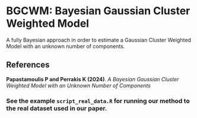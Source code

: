 # BGCWM: Bayesian Gaussian Cluster Weighted Model

A fully Bayesian approach in order to estimate a Gaussian Cluster Weighted Model with an unknown number of components. 

## References

**Papastamoulis P and Perrakis K (2024)**. *A Bayesian Gaussian Cluster Weighted Model with an Unknown Number of Components*

### See the example `script_real_data.R` for running our method to the real dataset used in our paper.
